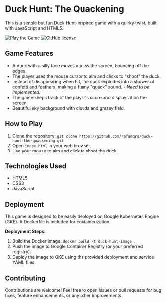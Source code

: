 # Duck Hunt: The Quackening

This is a simple but fun Duck Hunt-inspired game with a quirky twist, built with JavaScript and HTML5.

[![Play the Game](https://img.shields.io/badge/Play%20Now-Click%20Here-brightgreen)](https://your-game-url.com)
[![GitHub license](https://img.shields.io/github/license/your-username/duck-hunt-the-quackening)](https://github.com/your-username/duck-hunt-the-quackening/blob/main/LICENSE)

## Game Features

*   A duck with a silly face moves across the screen, bouncing off the edges.
*   The player uses the mouse cursor to aim and clicks to "shoot" the duck.
*   Instead of disappearing when hit, the duck explodes into a shower of confetti and feathers, making a funny "quack" sound. -  *Need to be implemented.* 
*   The game keeps track of the player's score and displays it on the screen.
*   Beautiful sky background with clouds and grassy field.

## How to Play

1.  Clone the repository: `git clone https://github.com/rafamqrs/duck-hunt-the-quackening.git`
2.  Open `index.html` in your web browser.
3.  Use your mouse to aim and click to shoot the duck.

## Technologies Used

*   HTML5
*   CSS3
*   JavaScript

## Deployment

This game is designed to be easily deployed on Google Kubernetes Engine (GKE). A Dockerfile is included for containerization.

**Deployment Steps:**

1.  Build the Docker image: `docker build -t duck-hunt-image .`
2.  Push the image to Google Container Registry (or your preferred registry).
3.  Deploy the image to GKE using the provided deployment and service YAML files.

## Contributing

Contributions are welcome! Feel free to open issues or pull requests for bug fixes, feature enhancements, or any other improvements.
